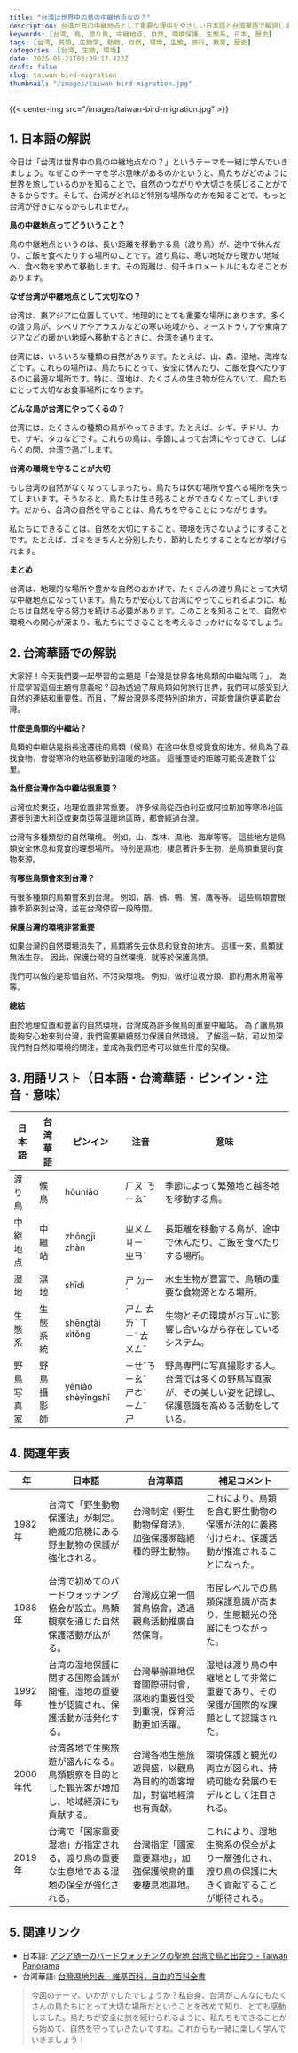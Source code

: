 ```yaml
---
title: "台湾は世界中の鳥の中継地点なの？"
description: 台湾が鳥の中継地点として重要な理由をやさしい日本語と台湾華語で解説します。渡り鳥と台湾の自然環境、歴史的背景を学びましょう。
keywords: [台湾, 鳥, 渡り鳥, 中継地点, 自然, 環境保護, 生態系, 日本, 歴史]
tags: [台湾, 鳥類, 生物学, 動物, 自然, 環境, 生態, 旅行, 教育, 歴史]
categories: [台湾, 生物, 環境]
date: 2025-05-21T03:39:17.422Z
draft: false
slug: taiwan-bird-migration
thumbnail: "/images/taiwan-bird-migration.jpg"
---
```


{{< center-img src="/images/taiwan-bird-migration.jpg" >}}

## 1. 日本語の解説

今日は「台湾は世界中の鳥の中継地点なの？」というテーマを一緒に学んでいきましょう。なぜこのテーマを学ぶ意味があるのかというと、鳥たちがどのように世界を旅しているのかを知ることで、自然のつながりや大切さを感じることができるからです。そして、台湾がどれほど特別な場所なのかを知ることで、もっと台湾が好きになるかもしれません。

**鳥の中継地点ってどういうこと？**

鳥の中継地点というのは、長い距離を移動する鳥（渡り鳥）が、途中で休んだり、ご飯を食べたりする場所のことです。渡り鳥は、寒い地域から暖かい地域へ、食べ物を求めて移動します。その距離は、何千キロメートルにもなることがあります。

**なぜ台湾が中継地点として大切なの？**

台湾は、東アジアに位置していて、地理的にとても重要な場所にあります。多くの渡り鳥が、シベリアやアラスカなどの寒い地域から、オーストラリアや東南アジアなどの暖かい地域へ移動するときに、台湾を通ります。

台湾には、いろいろな種類の自然があります。たとえば、山、森、湿地、海岸などです。これらの場所は、鳥たちにとって、安全に休んだり、ご飯を食べたりするのに最適な場所です。特に、湿地は、たくさんの生き物が住んでいて、鳥たちにとって大切なお食事場所になります。

**どんな鳥が台湾にやってくるの？**

台湾には、たくさんの種類の鳥がやってきます。たとえば、シギ、チドリ、カモ、サギ、タカなどです。これらの鳥は、季節によって台湾にやってきて、しばらくの間、台湾で過ごします。

**台湾の環境を守ることが大切**

もし台湾の自然がなくなってしまったら、鳥たちは休む場所や食べる場所を失ってしまいます。そうなると、鳥たちは生き残ることができなくなってしまいます。だから、台湾の自然を守ることは、鳥たちを守ることにつながります。

私たちにできることは、自然を大切にすること、環境を汚さないようにすることです。たとえば、ゴミをきちんと分別したり、節約したりすることなどが挙げられます。

**まとめ**

台湾は、地理的な場所や豊かな自然のおかげで、たくさんの渡り鳥にとって大切な中継地点になっています。鳥たちが安心して台湾にやってこられるように、私たちは自然を守る努力を続ける必要があります。このことを知ることで、自然や環境への関心が深まり、私たちにできることを考えるきっかけになるでしょう。

## 2. 台湾華語での解説

大家好！今天我們要一起學習的主題是「台灣是世界各地鳥類的中繼站嗎？」。 為什麼學習這個主題有意義呢？因為透過了解鳥類如何旅行世界，我們可以感受到大自然的連結和重要性。而且，了解台灣是多麼特別的地方，可能會讓你更喜歡台灣。

**什麼是鳥類的中繼站？**

鳥類的中繼站是指長途遷徙的鳥類（候鳥）在途中休息或覓食的地方。候鳥為了尋找食物，會從寒冷的地區移動到溫暖的地區。 這種遷徙的距離可能長達數千公里。

**為什麼台灣作為中繼站很重要？**

台灣位於東亞，地理位置非常重要。 許多候鳥從西伯利亞或阿拉斯加等寒冷地區遷徙到澳大利亞或東南亞等溫暖地區時，都會經過台灣。

台灣有多種類型的自然環境。 例如，山、森林、濕地、海岸等等。 這些地方是鳥類安全休息和覓食的理想場所。 特別是濕地，棲息著許多生物，是鳥類重要的食物來源。

**有哪些鳥類會來到台灣？**

有很多種類的鳥類會來到台灣。 例如，鷸、鴴、鴨、鷺、鷹等等。 這些鳥類會根據季節來到台灣，並在台灣停留一段時間。

**保護台灣的環境非常重要**

如果台灣的自然環境消失了，鳥類將失去休息和覓食的地方。 這樣一來，鳥類就無法生存。 因此，保護台灣的自然環境，就等於保護鳥類。

我們可以做的是珍惜自然、不污染環境。 例如，做好垃圾分類、節約用水用電等等。

**總結**

由於地理位置和豐富的自然環境，台灣成為許多候鳥的重要中繼站。 為了讓鳥類能夠安心地來到台灣，我們需要繼續努力保護自然環境。 了解這一點，可以加深我們對自然和環境的關注，並成為我們思考可以做些什麼的契機。

## 3. 用語リスト（日本語・台湾華語・ピンイン・注音・意味）

| 日本語   | 台湾華語   | ピンイン    | 注音    | 意味                                                                                                                             |
| -------- | -------- | --------- | ------- | -------------------------------------------------------------------------------------------------------------------------------- |
| 渡り鳥   | 候鳥     | hòuniǎo   | ㄏㄡˋㄋㄧㄠˇ  | 季節によって繁殖地と越冬地を移動する鳥。                                                                                                       |
| 中継地点 | 中繼站   | zhōngjì zhàn | ㄓㄨㄥ ㄐㄧˋ ㄓㄢˋ | 長距離を移動する鳥が、途中で休んだり、ご飯を食べたりする場所。                                                                                           |
| 湿地     | 濕地     | shīdì     | ㄕ ㄉㄧˋ   | 水生生物が豊富で、鳥類の重要な食物源となる場所。                                                                                                 |
| 生態系   | 生態系統   | shēngtài xìtǒng | ㄕㄥ ㄊㄞˋ ㄒㄧˋ ㄊㄨㄥˇ | 生物とその環境がお互いに影響し合いながら存在しているシステム。                                                                                               |
| 野鳥写真家  | 野鳥攝影師 | yěniǎo shèyǐngshī | ㄧㄝˇㄋㄧㄠˇ ㄕㄜˋ ㄧㄥˇ ㄕ | 野鳥専門に写真撮影する人。台湾では多くの野鳥写真家が、その美しい姿を記録し、保護意識を高める活動をしている。 |

## 4. 関連年表

| 年      | 日本語                                                                                    | 台湾華語                                                                                              | 補足コメント                                                                                                                                 |
| ------- | --------------------------------------------------------------------------------------- | --------------------------------------------------------------------------------------------------- | ------------------------------------------------------------------------------------------------------------------------------------------ |
| 1982年   | 台湾で「野生動物保護法」が制定。絶滅の危機にある野生動物の保護が強化される。                                                              | 台灣制定《野生動物保育法》，加強保護瀕臨絕種的野生動物。                                                                  | これにより、鳥類を含む野生動物の保護が法的に義務付けられ、保護活動が推進されることになった。                                                                                                            |
| 1988年   | 台湾で初めてのバードウォッチング協会が設立。鳥類観察を通じた自然保護活動が広がる。                                                                | 台灣成立第一個賞鳥協會，透過觀鳥活動推廣自然保育。                                                                      | 市民レベルでの鳥類保護意識が高まり、生態観光の発展にもつながった。                                                                                                                             |
| 1992年   | 台湾の湿地保護に関する国際会議が開催。湿地の重要性が認識され、保護活動が活発化する。                                                              | 台灣舉辦濕地保育國際研討會，濕地的重要性受到重視，保育活動更加活躍。                                                               | 湿地は渡り鳥の中継地として非常に重要であり、その保護が国際的な課題として認識された。                                                                                                                   |
| 2000年代 | 台湾各地で生態旅遊が盛んになる。鳥類観察を目的とした観光客が増加し、地域経済にも貢献する。                                                               | 台灣各地生態旅遊興盛，以觀鳥為目的的遊客增加，對當地經濟也有貢獻。                                                                 | 環境保護と観光の両立が図られ、持続可能な発展のモデルとして注目される。                                                                                                                             |
| 2019年   | 台湾で「国家重要湿地」が指定される。渡り鳥の重要な生息地である湿地の保全が強化される。                                                               | 台灣指定「國家重要濕地」，加強保護候鳥的重要棲息地濕地。                                                                    | これにより、湿地生態系の保全がより一層強化され、渡り鳥の保護に大きく貢献することが期待される。                                                                                                               |

## 5. 関連リンク

*   日本語: [アジア随一のバードウォッチングの聖地   台湾で鳥と出会う - Taiwan Panorama](https://www.taiwan-panorama.com/ja/Articles/Details?Guid=360c0976-205b-4eaa-8d20-e2e0a9bfc192)
*   台湾華語: [台灣濕地列表 - 維基百科，自由的百科全書](https://zh.wikipedia.org/zh-tw/%E5%8F%B0%E7%81%A3%E6%BF%95%E5%9C%B0%E5%88%97%E8%A1%A8)

>今回のテーマ、いかがでしたでしょうか？私自身、台湾がこんなにもたくさんの鳥たちにとって大切な場所だということを改めて知り、とても感動しました。鳥たちが安全に旅を続けられるように、私たちもできることから始めて、自然を守っていきたいですね。これからも一緒に楽しく学んでいきましょう！

